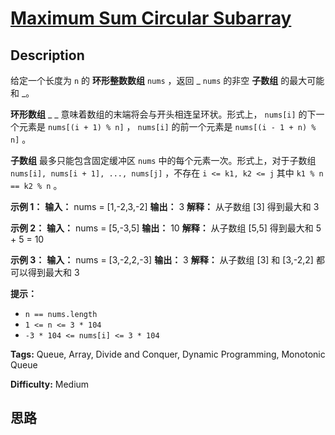 # [Maximum Sum Circular Subarray][title]

## Description

给定一个长度为 `n` 的 **环形整数数组**  `nums` ，返回 _ `nums` 的非空 **子数组** 的最大可能和 _。

**环形数组** _ _ 意味着数组的末端将会与开头相连呈环状。形式上， `nums[i]` 的下一个元素是 `nums[(i + 1) % n]` ，
`nums[i]` 的前一个元素是 `nums[(i - 1 + n) % n]` 。

**子数组** 最多只能包含固定缓冲区 `nums` 中的每个元素一次。形式上，对于子数组 `nums[i], nums[i + 1], ...,
nums[j]` ，不存在 `i <= k1, k2 <= j` 其中 `k1 % n == k2 % n` 。



**示例 1：**
            **输入：** nums = [1,-2,3,-2]    **输出：** 3    **解释：** 从子数组 [3] 得到最大和 3    

**示例 2：**
            **输入：** nums = [5,-3,5]    **输出：** 10    **解释：** 从子数组 [5,5] 得到最大和 5 + 5 = 10    

**示例 3：**
            **输入：** nums = [3,-2,2,-3]    **输出：** 3    **解释：** 从子数组 [3] 和 [3,-2,2] 都可以得到最大和 3    



**提示：**

  * `n == nums.length`
  * `1 <= n <= 3 * 104`
  * `-3 * 104 <= nums[i] <= 3 * 104`​​​​​​​


**Tags:** Queue, Array, Divide and Conquer, Dynamic Programming, Monotonic Queue

**Difficulty:** Medium

## 思路

[title]: https://leetcode-cn.com/problems/maximum-sum-circular-subarray

